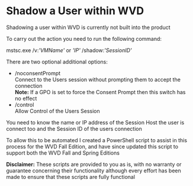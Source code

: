 # Shadow a User within WVD

Shadowing a user within WVD is currently not built into the product

To carry out the action you need to run the following command:

mstsc.exe /v:*'VMName'* or *'IP'* /shadow:*'SessionID'*

There are two optional additional options:
- /noconsentPrompt
  <br>Connect to the Users session without prompting them to accept the connection
  <br>**Note:** If a GPO is set to force the Consent Prompt then this switch has no effect
- /control
  <br>Allow Control of the Users Session

You need to know the name or IP address of the Session Host the user is connect too and the Session ID of the users connection

To allow this to be automated I created a PowerShell script to assist in this process for the WVD Fall Edition, and have since updated this script to support both the WVD Fall and Spring Editions

**Disclaimer:**
These scripts are provided to you as is, with no warranty or guarantee concerning their functionality although every effort has been made to ensure that these scripts are fully functional
